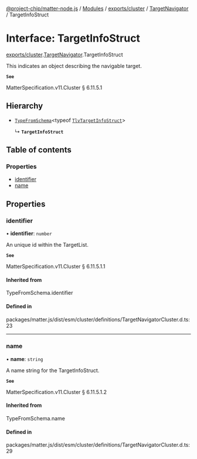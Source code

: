 [@project-chip/matter-node.js](../README.md) / [Modules](../modules.md) / [exports/cluster](../modules/exports_cluster.md) / [TargetNavigator](../modules/exports_cluster.TargetNavigator.md) / TargetInfoStruct

# Interface: TargetInfoStruct

[exports/cluster](../modules/exports_cluster.md).[TargetNavigator](../modules/exports_cluster.TargetNavigator.md).TargetInfoStruct

This indicates an object describing the navigable target.

**`See`**

MatterSpecification.v11.Cluster § 6.11.5.1

## Hierarchy

- [`TypeFromSchema`](../modules/exports_tlv.md#typefromschema)\<typeof [`TlvTargetInfoStruct`](../modules/exports_cluster.TargetNavigator.md#tlvtargetinfostruct)\>

  ↳ **`TargetInfoStruct`**

## Table of contents

### Properties

- [identifier](exports_cluster.TargetNavigator.TargetInfoStruct.md#identifier)
- [name](exports_cluster.TargetNavigator.TargetInfoStruct.md#name)

## Properties

### identifier

• **identifier**: `number`

An unique id within the TargetList.

**`See`**

MatterSpecification.v11.Cluster § 6.11.5.1.1

#### Inherited from

TypeFromSchema.identifier

#### Defined in

packages/matter.js/dist/esm/cluster/definitions/TargetNavigatorCluster.d.ts:23

___

### name

• **name**: `string`

A name string for the TargetInfoStruct.

**`See`**

MatterSpecification.v11.Cluster § 6.11.5.1.2

#### Inherited from

TypeFromSchema.name

#### Defined in

packages/matter.js/dist/esm/cluster/definitions/TargetNavigatorCluster.d.ts:29
